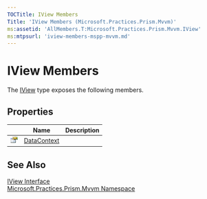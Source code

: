 ```yaml
---
TOCTitle: IView Members
Title: 'IView Members (Microsoft.Practices.Prism.Mvvm)'
ms:assetid: 'AllMembers.T:Microsoft.Practices.Prism.Mvvm.IView'
ms:mtpsurl: 'iview-members-mspp-mvvm.md'
---
```



# IView Members

The [IView](/patterns-practices/reference/iview-interface-mspp-mvvm
) type exposes the following members.

## Properties


|                                                                                                  | Name                                                                                         | Description |
|--------------------------------------------------------------------------------------------------|----------------------------------------------------------------------------------------------|-------------|
| ![Public property](/patterns-practices/reference/images/pubproperty.gif) | [DataContext](/patterns-practices/reference/iview-datacontext-property-mspp-mvvm) |             |

## See Also

[IView Interface](/patterns-practices/reference/iview-interface-mspp-mvvm)  
[Microsoft.Practices.Prism.Mvvm Namespace](/patterns-practices/reference/mspp-mvvm-namespace)